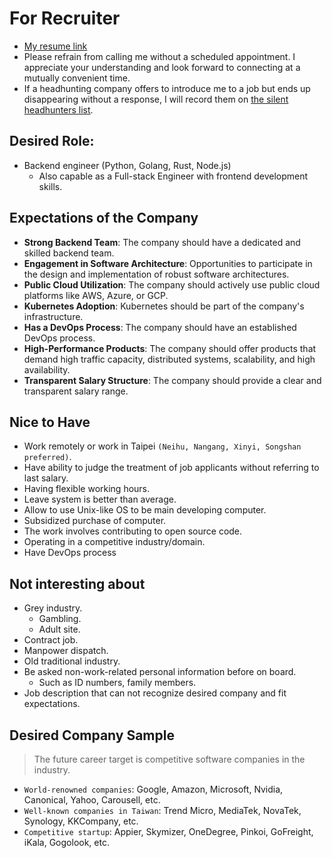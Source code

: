 # For Recruiter

* [My resume link](https://nicehorse06.github.io/nicehorse06/resume.pdf)
* Please refrain from calling me without a scheduled appointment. I appreciate your understanding and look forward to connecting at a mutually convenient time.
* If a headhunting company offers to introduce me to a job but ends up disappearing without a response, I will record them on [the silent headhunters list](https://github.com/nicehorse06/nicehorse06/blob/main/silent_headhunters_list.md).

## Desired Role:
* Backend engineer (Python, Golang, Rust, Node.js)
  * Also capable as a Full-stack Engineer with frontend development skills.

## Expectations of the Company

* **Strong Backend Team**: The company should have a dedicated and skilled backend team.
* **Engagement in Software Architecture**: Opportunities to participate in the design and implementation of robust software architectures.
* **Public Cloud Utilization**: The company should actively use public cloud platforms like AWS, Azure, or GCP.
* **Kubernetes Adoption**: Kubernetes should be part of the company's infrastructure.
* **Has a DevOps Process**: The company should have an established DevOps process.
* **High-Performance Products**: The company should offer products that demand high traffic capacity, distributed systems, scalability, and high availability.
* **Transparent Salary Structure**: The company should provide a clear and transparent salary range.


## Nice to Have
* Work remotely or work in Taipei `(Neihu, Nangang, Xinyi, Songshan preferred)`.
* Have ability to judge the treatment of job applicants without referring to last salary.
* Having flexible working hours.
* Leave system is better than average.
* Allow to use Unix-like OS to be main developing computer.
* Subsidized purchase of computer.
* The work involves contributing to open source code.
* Operating in a competitive industry/domain.
* Have DevOps process

## Not interesting about
* Grey industry.
    * Gambling.
    * Adult site.
* Contract job.
* Manpower dispatch.
* Old traditional industry.
* Be asked non-work-related personal information before on board.
    * Such as ID numbers, family members.
* Job description that can not recognize desired company and fit expectations.

## Desired Company Sample
> The future career target is competitive software companies in the industry.
* `World-renowned companies`: Google, Amazon, Microsoft, Nvidia, Canonical, Yahoo, Carousell, etc.
* `Well-known companies in Taiwan`: Trend Micro, MediaTek, NovaTek, Synology, KKCompany, etc.
* `Competitive startup`: Appier, Skymizer, OneDegree, Pinkoi, GoFreight, iKala, Gogolook, etc.